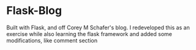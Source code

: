 # Flask-Blog
Built with Flask, and off Corey M Schafer's blog. I redeveloped this as an exercise while also learning the flask framework and added some modifications, like comment section
